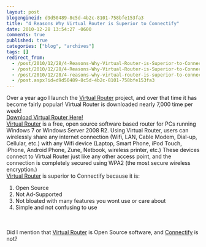 ```yaml
---
layout: post
blogengineid: d9d50489-8c5d-4b2c-8101-758bfe153fa3
title: "4 Reasons Why Virtual Router is Superior to Connectify"
date: 2010-12-28 13:54:27 -0600
comments: true
published: true
categories: ["blog", "archives"]
tags: []
redirect_from: 
  - /post/2010/12/28/4-Reasons-Why-Virtual-Router-is-Superior-to-Connectify.aspx
  - /post/2010/12/28/4-Reasons-Why-Virtual-Router-is-Superior-to-Connectify
  - /post/2010/12/28/4-reasons-why-virtual-router-is-superior-to-connectify
  - /post.aspx?id=d9d50489-8c5d-4b2c-8101-758bfe153fa3
---
```

<!-- more -->

Over a year ago I launch the <a href="http://virtualrouter.codeplex.com">Virtual Router</a> project, and over that time it has become fairly popular! Virtual Router is downloaded nearly 7,000 time per week!  
<a href="http://virtualrouter.codeplex.com/">Download Virtual Router Here!</a>  
<a href="http://virtualrouter.codeplex.com">Virtual Router</a> is a free, open source software based router for PCs running Windows 7 or Windows Server 2008 R2. Using Virtual Router, users can wirelessly share any internet connection (Wifi, LAN, Cable Modem, Dial-up, Cellular, etc.) with any Wifi device (Laptop, Smart Phone, iPod Touch, iPhone, Android Phone, Zune, Netbook, wireless printer, etc.) These devices connect to Virtual Router just like any other access point, and the connection is completely secured using WPA2 (the most secure wireless encryption.)  
<a href="http://virtualrouter.codeplex.com">Virtual Router</a> is superior to Connectify because it is:  <ol>   <li>Open Source </li>    <li>Not Ad-Supported </li>    <li>Not bloated with many features you wont use or care about </li>    <li>Simple and not confusing to use </li> </ol>  
&#160;  
Did I mention that <a href="http://virtualrouter.codeplex.com">Virtual Router</a> is Open Source software, and <a href="http://connectify.me">Connectify</a> is not?
